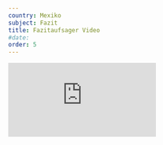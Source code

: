 ```yaml
---
country: Mexiko
subject: Fazit
title: Fazitaufsager Video
#date:
order: 5
---
```

<div class="media-wrapper">
    <div class="video">
        <iframe src="https://www.youtube.com/embed/_SPz_Jpf3aA?ecver=1" frameborder="0" allowfullscreen></iframe>
    </div>
</div>
